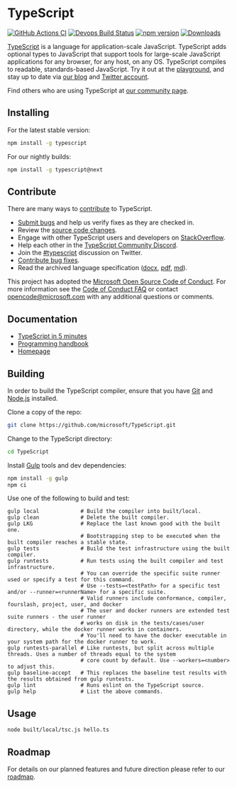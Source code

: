                             
# TypeScript                                                                             

[![GitHub Actions CI](https://github.com/microsoft/TypeScript/workflows/CI/badge.svg)](https://github.com/microsoft/TypeScript/actions?query=workflow%3ACI)
[![Devops Build Status](https://dev.azure.com/typescript/TypeScript/_apis/build/status/Typescript/node10)](https://dev.azure.com/typescript/TypeScript/_build?definitionId=7)
[![npm version](https://badge.fury.io/js/typescript.svg)](https://www.npmjs.com/package/typescript)
[![Downloads](https://img.shields.io/npm/dm/typescript.svg)](https://www.npmjs.com/package/typescript)

[TypeScript](https://www.typescriptlang.org/) is a language for application-scale JavaScript. TypeScript adds optional types to JavaScript that support tools for large-scale JavaScript applications for any browser, for any host, on any OS. TypeScript compiles to readable, standards-based JavaScript. Try it out at the [playground](https://www.typescriptlang.org/play/), and stay up to date via [our blog](https://blogs.msdn.microsoft.com/typescript) and [Twitter account](https://twitter.com/typescript).

Find others who are using TypeScript at [our community page](https://www.typescriptlang.org/community/).

## Installing

For the latest stable version:

```bash
npm install -g typescript
```

For our nightly builds:

```bash
npm install -g typescript@next
```

## Contribute

There are many ways to [contribute](https://github.com/microsoft/TypeScript/blob/main/CONTRIBUTING.md) to TypeScript.
* [Submit bugs](https://github.com/microsoft/TypeScript/issues) and help us verify fixes as they are checked in.
* Review the [source code changes](https://github.com/microsoft/TypeScript/pulls).
* Engage with other TypeScript users and developers on [StackOverflow](https://stackoverflow.com/questions/tagged/typescript).
* Help each other in the [TypeScript Community Discord](https://discord.gg/typescript).
* Join the [#typescript](https://twitter.com/search?q=%23TypeScript) discussion on Twitter.
* [Contribute bug fixes](https://github.com/microsoft/TypeScript/blob/main/CONTRIBUTING.md).
* Read the archived language specification ([docx](https://github.com/microsoft/TypeScript/blob/main/doc/TypeScript%20Language%20Specification%20-%20ARCHIVED.docx?raw=true),
 [pdf](https://github.com/microsoft/TypeScript/blob/main/doc/TypeScript%20Language%20Specification%20-%20ARCHIVED.pdf?raw=true), [md](https://github.com/microsoft/TypeScript/blob/main/doc/spec-ARCHIVED.md)).

This project has adopted the [Microsoft Open Source Code of Conduct](https://opensource.microsoft.com/codeofconduct/). For more information see
the [Code of Conduct FAQ](https://opensource.microsoft.com/codeofconduct/faq/) or contact [opencode@microsoft.com](mailto:opencode@microsoft.com)
with any additional questions or comments.

## Documentation

*  [TypeScript in 5 minutes](https://www.typescriptlang.org/docs/handbook/typescript-in-5-minutes.html)
*  [Programming handbook](https://www.typescriptlang.org/docs/handbook/intro.html)
*  [Homepage](https://www.typescriptlang.org/)

## Building

In order to build the TypeScript compiler, ensure that you have [Git](https://git-scm.com/downloads) and [Node.js](https://nodejs.org/) installed.

Clone a copy of the repo:

```bash
git clone https://github.com/microsoft/TypeScript.git
```

Change to the TypeScript directory:

```bash
cd TypeScript
```

Install [Gulp](https://gulpjs.com/) tools and dev dependencies:

```bash
npm install -g gulp
npm ci
```

Use one of the following to build and test:

```
gulp local             # Build the compiler into built/local.
gulp clean             # Delete the built compiler.
gulp LKG               # Replace the last known good with the built one.
                       # Bootstrapping step to be executed when the built compiler reaches a stable state.
gulp tests             # Build the test infrastructure using the built compiler.
gulp runtests          # Run tests using the built compiler and test infrastructure.
                       # You can override the specific suite runner used or specify a test for this command.
                       # Use --tests=<testPath> for a specific test and/or --runner=<runnerName> for a specific suite.
                       # Valid runners include conformance, compiler, fourslash, project, user, and docker
                       # The user and docker runners are extended test suite runners - the user runner
                       # works on disk in the tests/cases/user directory, while the docker runner works in containers.
                       # You'll need to have the docker executable in your system path for the docker runner to work.
gulp runtests-parallel # Like runtests, but split across multiple threads. Uses a number of threads equal to the system
                       # core count by default. Use --workers=<number> to adjust this.
gulp baseline-accept   # This replaces the baseline test results with the results obtained from gulp runtests.
gulp lint              # Runs eslint on the TypeScript source.
gulp help              # List the above commands.
```


## Usage

```bash
node built/local/tsc.js hello.ts
```


## Roadmap

For details on our planned features and future direction please refer to our [roadmap](https://github.com/microsoft/TypeScript/wiki/Roadmap).
